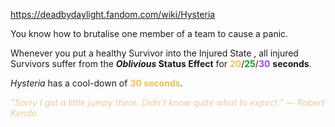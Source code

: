 https://deadbydaylight.fandom.com/wiki/Hysteria

<p>You know how to brutalise one member of a team to cause a panic.
<p>Whenever you put a healthy Survivor into the Injured State , all injured Survivors suffer from the <i><b>Oblivious </b></i> <b>Status Effect</b> for <span class="clr" style="color: #e8c252;"><b>20</b></span>/<span class="clr" style="color: #199b1e;"><b>25</b></span>/<span class="clr" style="color: #ac3ee3;"><b>30</b></span> <b>seconds</b>.
</p><p><i>Hysteria</i> has a cool-down of <b><span class="clr clr2" style="color: #e8c252 ;">30 seconds</span></b>.
</p><p><i><span class="clr clr9" style="color: #e7cda2 ;">"Sorry I got a little jumpy there. Didn't know quite what to expect." — Robert Kendo</span></i>
</p>
</p>